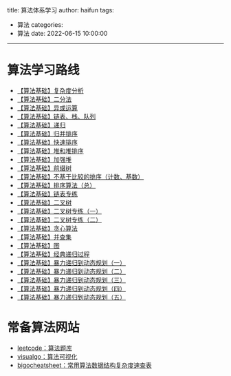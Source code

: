 title: 算法体系学习
author: haifun
tags:
  - 算法
categories:
  - 算法
date: 2022-06-15 10:00:00

---

# 算法学习路线

- [【算法基础】复杂度分析](https://haifuns.com/2022/06/20/algorithm-complexity/)
- [【算法基础】二分法](https://haifuns.com/2022/06/21/algorithm-dichotomy/)
- [【算法基础】异或运算](https://haifuns.com/2022/06/22/algorithm-xor/)
- [【算法基础】链表、栈、队列](https://haifuns.com/2022/06/24/algorithm-datastructure)
- [【算法基础】递归](https://haifuns.com/2022/06/26/algorithm-recursion)
- [【算法基础】归并排序](https://haifuns.com/2022/06/29/algorithm-mergesort)
- [【算法基础】快速排序](https://haifuns.com/2022/06/30/algorithm-quicksort)
- [【算法基础】堆和堆排序](https://haifuns.com/2022/07/04/algorithm-heapandheapsort)
- [【算法基础】加强堆](https://haifuns.com/2022/07/06/algorithm-heapgreater)
- [【算法基础】前缀树](https://haifuns.com/2022/07/17/algorithm-trietree)
- [【算法基础】不基于比较的排序（计数、基数）](https://haifuns.com/2022/07/17/algorithm-uncomparesort)
- [【算法基础】排序算法（总）](https://haifuns.com/2022/07/18/algorithm-sort/)
- [【算法基础】链表专练](https://haifuns.com/2022/07/25/algorithm-linkedlist/)
- [【算法基础】二叉树](https://haifuns.com/2022/07/30/algorithm-binarytree/)
- [【算法基础】二叉树专练（一）](https://haifuns.com/2022/07/30/algorithm-binarytree-problem1/)
- [【算法基础】二叉树专练（二）](https://haifuns.com/2022/08/16/algorithm-binarytree-problem2/)
- [【算法基础】贪心算法](https://haifuns.com/2022/08/28/algorithm-greddy)
- [【算法基础】并查集](https://haifuns.com/2022/08/30/algorithm-unionfind)
- [【算法基础】图](https://haifuns.com/2022/08/31/algorithm-graph)
- [【算法基础】经典递归过程](https://haifuns.com/2022/09/01/algorithm-recursion-procedure)
- [【算法基础】暴力递归到动态规划（一）](https://haifuns.com/2022/09/03/algorithm-dp1)
- [【算法基础】暴力递归到动态规划（二）](https://haifuns.com/2022/09/04/algorithm-dp2)
- [【算法基础】暴力递归到动态规划（三）](https://haifuns.com/2022/09/05/algorithm-dp3)
- [【算法基础】暴力递归到动态规划（四）](https://haifuns.com/2022/09/06/algorithm-dp4)
- [【算法基础】暴力递归到动态规划（五）](https://haifuns.com/2022/09/07/algorithm-dp5)

# 常备算法网站

- [leetcode：算法题库](https://leetcode.cn/problemset/all/)
- [visualgo：算法可视化](https://visualgo.net/zh)
- [bigocheatsheet：常用算法数据结构复杂度速查表](https://www.bigocheatsheet.com/)
